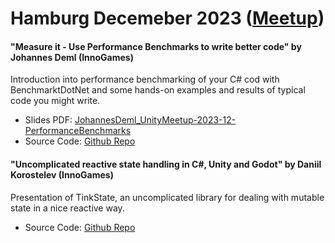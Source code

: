 # Hamburg Decemeber 2023 ([Meetup](https://www.meetup.com/hamburg-unity-meetup/events/297581434/))

#### "Measure it - Use Performance Benchmarks to write better code" by Johannes Deml (InnoGames)
Introduction into performance benchmarking of your C# cod with BenchmarktDotNet and some hands-on examples and results of typical code you might write.

* Slides PDF: [JohannesDeml_UnityMeetup-2023-12-PerformanceBenchmarks](https://github.com/innogames/unity-meetup/blob/master/meetup-december-2023/JohannesDeml_UnityMeetup-2023-12-PerformanceBenchmarks.pdf)
* Source Code: [Github Repo](https://github.com/JohannesDeml/MicroBenchmarksDotNet)

#### "Uncomplicated reactive state handling in C#, Unity and Godot" by Daniil Korostelev (InnoGames)

Presentation of TinkState, an uncomplicated library for dealing with mutable state in a nice reactive way.

* Source Code: [Github Repo](https://github.com/nadako/TinkStateSharp)